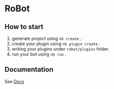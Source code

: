 # RoBot

## How to start

1. generate project using `nb create` .
2. create your plugin using `nb plugin create` .
3. writing your plugins under `robot/plugins` folder.
4. run your bot using `nb run` .

## Documentation

See [Docs](https://v2.nonebot.dev/)
